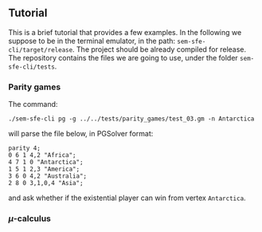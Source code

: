 ## Tutorial

This is a brief tutorial that provides a few examples.
In the following we suppose to be in the terminal emulator, in the path: `sem-sfe-cli/target/release`.
The project should be already compiled for release.
The repository contains the files we are going to use, under the folder `sem-sfe-cli/tests`.

### Parity games

The command:

    ./sem-sfe-cli pg -g ../../tests/parity_games/test_03.gm -n Antarctica

will parse the file below, in PGSolver format:

```
parity 4;
0 6 1 4,2 "Africa";
4 7 1 0 "Antarctica";
1 5 1 2,3 "America";
3 6 0 4,2 "Australia";
2 8 0 3,1,0,4 "Asia";
```

and ask whether if the existential player can win from vertex `Antarctica`.

### $\mu$-calculus
